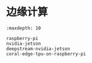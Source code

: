 # 边缘计算

```{toctree}
:maxdepth: 10

raspberry-pi
nvidia-jetson
deepstream-nvidia-jetson
coral-edge-tpu-on-raspberry-pi
```
